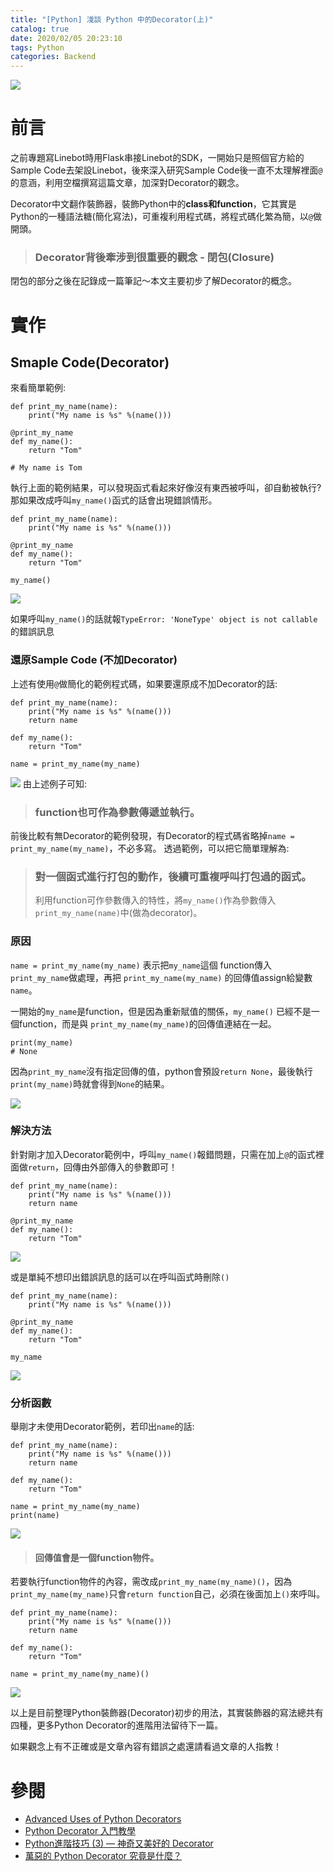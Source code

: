 ```yaml
---
title: "[Python] 淺談 Python 中的Decorator(上)"
catalog: true
date: 2020/02/05 20:23:10
tags: Python
categories: Backend
---
```

![](https://i.imgur.com/yf93Dxu.png)
<!-- toc -->
# 前言
之前專題寫Linebot時用Flask串接Linebot的SDK，一開始只是照個官方給的Sample Code去架設Linebot，後來深入研究Sample Code後一直不太理解裡面`@`的意涵，利用空檔撰寫這篇文章，加深對Decorator的觀念。

Decorator中文翻作裝飾器，裝飾Python中的**class和function**，它其實是Python的一種語法糖(簡化寫法)，可重複利用程式碼，將程式碼化繁為簡，以`@`做開頭。

> ### Decorator背後牽涉到很重要的觀念 - 閉包(Closure)
閉包的部分之後在記錄成一篇筆記～本文主要初步了解Decorator的概念。

<!--more-->

# 實作
## Smaple Code(Decorator)
來看簡單範例:
```python=
def print_my_name(name):
    print("My name is %s" %(name()))

@print_my_name
def my_name():
    return "Tom"
    
# My name is Tom
```
執行上面的範例結果，可以發現函式看起來好像沒有東西被呼叫，卻自動被執行?
那如果改成呼叫`my_name()`函式的話會出現錯誤情形。
```python=
def print_my_name(name):
    print("My name is %s" %(name()))

@print_my_name
def my_name():
    return "Tom"
    
my_name()
```
![](https://i.imgur.com/IA4ABWZ.png)

如果呼叫`my_name()`的話就報`TypeError: 'NoneType' object is not callable`的錯誤訊息

### 還原Sample Code (不加Decorator)
上述有使用`@`做簡化的範例程式碼，如果要還原成不加Decorator的話:
```python=
def print_my_name(name):
    print("My name is %s" %(name()))
    return name

def my_name():
    return "Tom"

name = print_my_name(my_name)
```
![](https://i.imgur.com/Xn8Ub9i.png)
由上述例子可知:
> ###  function也可作為參數傳遞並執行。

前後比較有無Decorator的範例發現，有Decorator的程式碼省略掉`name = print_my_name(my_name)`，不必多寫。
透過範例，可以把它簡單理解為:

> ### 對一個函式進行打包的動作，後續可重複呼叫打包過的函式。
> 利用function可作參數傳入的特性，將`my_name()`作為參數傳入`print_my_name(name)`中(做為decorator)。

### 原因
`name = print_my_name(my_name)` 表示把`my_name`這個 function傳入`print_my_name`做處理，再把 `print_my_name(my_name)` 的回傳值assign給變數`name`。

一開始的`my_name`是function，但是因為重新賦值的關係，`my_name()` 已經不是一個function，而是與 `print_my_name(my_name)`的回傳值連結在一起。

```python=
print(my_name)
# None
```
因為`print_my_name`沒有指定回傳的值，python會預設`return None`，最後執行`print(my_name)`時就會得到`None`的結果。

![](https://i.imgur.com/8wqbvym.png)

### 解決方法
針對剛才加入Decorator範例中，呼叫`my_name()`報錯問題，只需在加上`@`的函式裡面做`return`，回傳由外部傳入的參數即可！
```python=
def print_my_name(name):
    print("My name is %s" %(name()))
    return name 

@print_my_name
def my_name():
    return "Tom"
```
![](https://i.imgur.com/No9YUto.png)

或是單純不想印出錯誤訊息的話可以在呼叫函式時刪除`()`
```python=
def print_my_name(name):
    print("My name is %s" %(name()))

@print_my_name
def my_name():
    return "Tom"
    
my_name
```
![](https://i.imgur.com/sR4AFSz.png)


### 分析函數
舉剛才未使用Decorator範例，若印出`name`的話:
```python=
def print_my_name(name):
    print("My name is %s" %(name()))
    return name

def my_name():
    return "Tom"

name = print_my_name(my_name)
print(name)
```
![](https://i.imgur.com/I7ap4aY.png)
> #### 回傳值會是一個**function物件**。
若要執行function物件的內容，需改成`print_my_name(my_name)()`，因為`print_my_name(my_name)`只會`return function`自己，必須在後面加上`()`來呼叫。

```python=
def print_my_name(name):
    print("My name is %s" %(name()))
    return name

def my_name():
    return "Tom"

name = print_my_name(my_name)()
```
![](https://i.imgur.com/Iio2cVm.png)


以上是目前整理Python裝飾器(Decorator)初步的用法，其實裝飾器的寫法總共有四種，更多Python Decorator的進階用法留待下一篇。

如果觀念上有不正確或是文章內容有錯誤之處還請看過文章的人指教！

# 參閱
* [Advanced Uses of Python Decorators](https://www.codementor.io/@sheena/advanced-use-python-decorators-class-function-du107nxsv)
* [Python Decorator 入門教學](https://blog.techbridge.cc/2018/06/15/python-decorator-%E5%85%A5%E9%96%80%E6%95%99%E5%AD%B8/)
* [Python進階技巧 (3) — 神奇又美好的 Decorator](https://medium.com/citycoddee/python%E9%80%B2%E9%9A%8E%E6%8A%80%E5%B7%A7-3-%E7%A5%9E%E5%A5%87%E5%8F%88%E7%BE%8E%E5%A5%BD%E7%9A%84-decorator-%E5%97%B7%E5%97%9A-6559edc87bc0)
* [萬惡的 Python Decorator 究竟是什麼？](https://www.hansshih.com/post/85896158975/%E8%90%AC%E6%83%A1%E7%9A%84-python-decorator-%E7%A9%B6%E7%AB%9F%E6%98%AF%E4%BB%80%E9%BA%BC)








